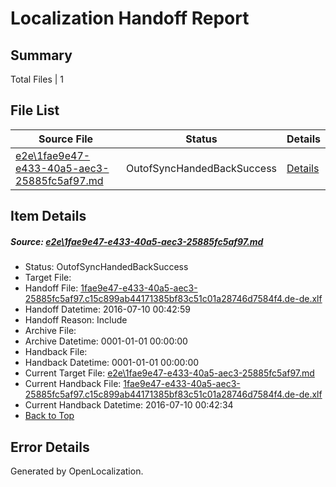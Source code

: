 # <a name='report-top'></a> Localization Handoff Report

## Summary
 Total Files | 1

## File List
 Source File | Status | Details 
 ----------- | ------ | ------- 
 [e2e\1fae9e47-e433-40a5-aec3-25885fc5af97.md](https://github.com/OpenLocalizationTestOrg/oltest/blob/0ec3d95042f1ec4f7636c6da1566bd3e1249148a/e2e/1fae9e47-e433-40a5-aec3-25885fc5af97.md) | OutofSyncHandedBackSuccess | [Details](#d96feef81ebe8bdcad13d383c9ca4621e01cc4c11)

## Item Details
##### <a name='d96feef81ebe8bdcad13d383c9ca4621e01cc4c11'></a> Source: [e2e\1fae9e47-e433-40a5-aec3-25885fc5af97.md](https://github.com/OpenLocalizationTestOrg/oltest/blob/0ec3d95042f1ec4f7636c6da1566bd3e1249148a/e2e/1fae9e47-e433-40a5-aec3-25885fc5af97.md)
* Status: OutofSyncHandedBackSuccess
* Target File: 
* Handoff File: [1fae9e47-e433-40a5-aec3-25885fc5af97.c15c899ab44171385bf83c51c01a28746d7584f4.de-de.xlf](https://github.com/OpenLocalizationTestOrg/olhandoff-e2e/blob/cc20228f88a4600346f7e4669f0a3c5bc56d91dc/ol-handoff/OpenLocalizationTestOrg/oltest-dede-fly/ci/ht/1fae9e47-e433-40a5-aec3-25885fc5af97.c15c899ab44171385bf83c51c01a28746d7584f4.de-de.xlf)
* Handoff Datetime: 2016-07-10 00:42:59
* Handoff Reason: Include
* Archive File: 
* Archive Datetime: 0001-01-01 00:00:00
* Handback File: 
* Handback Datetime: 0001-01-01 00:00:00
* Current Target File: [e2e\1fae9e47-e433-40a5-aec3-25885fc5af97.md](https://github.com/OpenLocalizationTestOrg/oltest-dede-fly/blob/0acdeec0c6f46883d59b7cde49f6759ddbd712cd/e2e/1fae9e47-e433-40a5-aec3-25885fc5af97.md)
* Current Handback File: [1fae9e47-e433-40a5-aec3-25885fc5af97.c15c899ab44171385bf83c51c01a28746d7584f4.de-de.xlf](https://github.com/OpenLocalizationTestOrg/olhandback-e2e/blob/95861bfe5069b8a0576882dba5e17927b1742bbc/ol-handback/OpenLocalizationTestOrg/oltest-dede-fly/ci/ht/1fae9e47-e433-40a5-aec3-25885fc5af97.c15c899ab44171385bf83c51c01a28746d7584f4.de-de.xlf)
* Current Handback Datetime: 2016-07-10 00:42:34
* [Back to Top](#report-top)


## Error Details

Generated by OpenLocalization.
